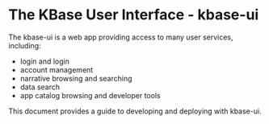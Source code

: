# The KBase User Interface - kbase-ui

The kbase-ui is a web app providing access to many user services, including:

- login and login
- account management
- narrative browsing and searching
- data search
- app catalog browsing and developer tools

This document provides a guide to developing and deploying with kbase-ui.
